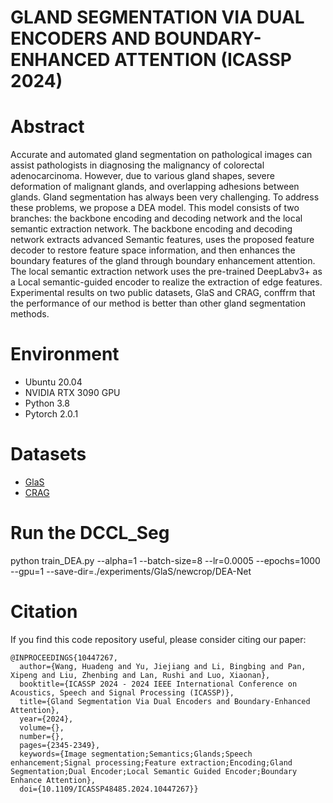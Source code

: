 # GLAND SEGMENTATION VIA DUAL ENCODERS AND BOUNDARY-ENHANCED ATTENTION (ICASSP 2024)

# Abstract
Accurate and automated gland segmentation on pathological images can assist pathologists in diagnosing the malignancy of colorectal adenocarcinoma. However, due to various gland shapes, severe deformation of malignant glands, and overlapping adhesions between glands. Gland segmentation has always been very challenging. To address these problems, we propose a DEA model. This model consists of two branches: the backbone encoding and decoding network and the local semantic extraction network. The backbone encoding and decoding network extracts advanced Semantic features, uses the proposed feature decoder to restore feature space information, and then enhances the boundary features of the gland through boundary enhancement attention. The local semantic extraction network uses the pre-trained DeepLabv3+ as a Local semantic-guided encoder to realize the extraction of edge features. Experimental results on two public datasets, GlaS and CRAG, conffrm that the performance of our method is better than other gland segmentation methods.

# Environment
- Ubuntu 20.04
- NVIDIA RTX 3090 GPU
- Python 3.8
- Pytorch 2.0.1

# Datasets
- [GlaS](https://datasets.activeloop.ai/docs/ml/datasets/glas-dataset/)
- [CRAG](https://warwick.ac.uk/fac/cross_fac/tia/data/mildnet/)

# Run the DCCL_Seg
python train_DEA.py --alpha=1 --batch-size=8 --lr=0.0005 --epochs=1000 --gpu=1 --save-dir=./experiments/GlaS/newcrop/DEA-Net

# Citation
If you find this code repository useful, please consider citing our paper:
```text
@INPROCEEDINGS{10447267,
  author={Wang, Huadeng and Yu, Jiejiang and Li, Bingbing and Pan, Xipeng and Liu, Zhenbing and Lan, Rushi and Luo, Xiaonan},
  booktitle={ICASSP 2024 - 2024 IEEE International Conference on Acoustics, Speech and Signal Processing (ICASSP)}, 
  title={Gland Segmentation Via Dual Encoders and Boundary-Enhanced Attention}, 
  year={2024},
  volume={},
  number={},
  pages={2345-2349},
  keywords={Image segmentation;Semantics;Glands;Speech enhancement;Signal processing;Feature extraction;Encoding;Gland Segmentation;Dual Encoder;Local Semantic Guided Encoder;Boundary Enhance Attention},
  doi={10.1109/ICASSP48485.2024.10447267}}

```
